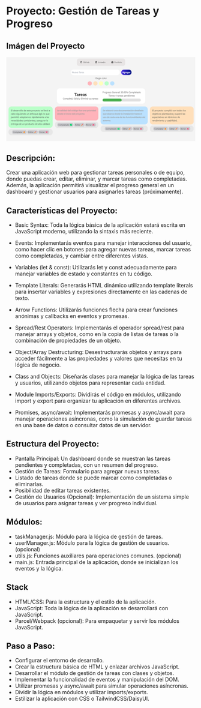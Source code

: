 # Proyecto: Gestión de Tareas y Progreso
## Imágen del Proyecto
![alt text](src/img/screen.png "Muestra Panel")

## Descripción:
Crear una aplicación web para gestionar tareas personales o de equipo, donde puedas crear, editar, eliminar, y marcar tareas como completadas. Además, la aplicación permitirá visualizar el progreso general en un dashboard y gestionar usuarios para asignarles tareas (próximamente).

## Características del Proyecto:
- Basic Syntax: Toda la lógica básica de la aplicación estará escrita en JavaScript moderno, utilizando la sintaxis más reciente.

- Events: Implementarás eventos para manejar interacciones del usuario, como hacer clic en botones para agregar nuevas tareas, marcar tareas como completadas, y cambiar entre diferentes vistas.

- Variables (let & const): Utilizarás let y const adecuadamente para manejar variables de estado y constantes en tu código.

- Template Literals: Generarás HTML dinámico utilizando template literals para insertar variables y expresiones directamente en las cadenas de texto.

- Arrow Functions: Utilizarás funciones flecha para crear funciones anónimas y callbacks en eventos y promesas.

- Spread/Rest Operators: Implementarás el operador spread/rest para manejar arrays y objetos, como en la copia de listas de tareas o la combinación de propiedades de un objeto.

- Object/Array Destructuring: Desestructurarás objetos y arrays para acceder fácilmente a las propiedades y valores que necesitas en tu lógica de negocio.

- Class and Objects: Diseñarás clases para manejar la lógica de las tareas y usuarios, utilizando objetos para representar cada entidad. 

- Module Imports/Exports: Dividirás el código en módulos, utilizando import y export para organizar tu aplicación en diferentes archivos.

- Promises, async/await: Implementarás promesas y async/await para manejar operaciones asíncronas, como la simulación de guardar tareas en una base de datos o consultar datos de un servidor.

## Estructura del Proyecto:

- Pantalla Principal: Un dashboard donde se muestran las tareas pendientes y completadas, con un resumen del progreso.
- Gestión de Tareas: Formulario para agregar nuevas tareas.
- Listado de tareas donde se puede marcar como completadas o eliminarlas.
- Posibilidad de editar tareas existentes.
- Gestión de Usuarios (Opcional): Implementación de un sistema simple de usuarios para asignar tareas y ver progreso individual.

## Módulos: 
- taskManager.js: Módulo para la lógica de gestión de tareas.
- userManager.js: Módulo para la lógica de gestión de usuarios. (opcional)
- utils.js: Funciones auxiliares para operaciones comunes. (opcional)
- main.js: Entrada principal de la aplicación, donde se inicializan los eventos y la lógica.

## Stack
- HTML/CSS: Para la estructura y el estilo de la aplicación.
- JavaScript: Toda la lógica de la aplicación se desarrollará con JavaScript.
- Parcel/Webpack (opcional): Para empaquetar y servir los módulos JavaScript.

## Paso a Paso:
- Configurar el entorno de desarrollo.
- Crear la estructura básica de HTML y enlazar archivos JavaScript.
- Desarrollar el módulo de gestión de tareas con clases y objetos.
- Implementar la funcionalidad de eventos y manipulación del DOM.
- Utilizar promesas y async/await para simular operaciones asíncronas.
- Dividir la lógica en módulos y utilizar imports/exports.
- Estilizar la aplicación con CSS o TailwindCSS/DaisyUI.